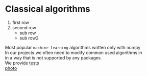 # Classical algorithms

1. first row
2. second row
    - sub row
    - sub row2

Most popular `machine learning` algorithms written only with numpy<br/>
In our projects we often need to modify common used algorithms in<br/>
in a way that is not supported by any packages.<br/>
We provide [tests](./test_file.py)<br/>
[photo](https://www.vhv.rs/viewpic/hxbRimR_github-logo-png-github-transparent-png/)

